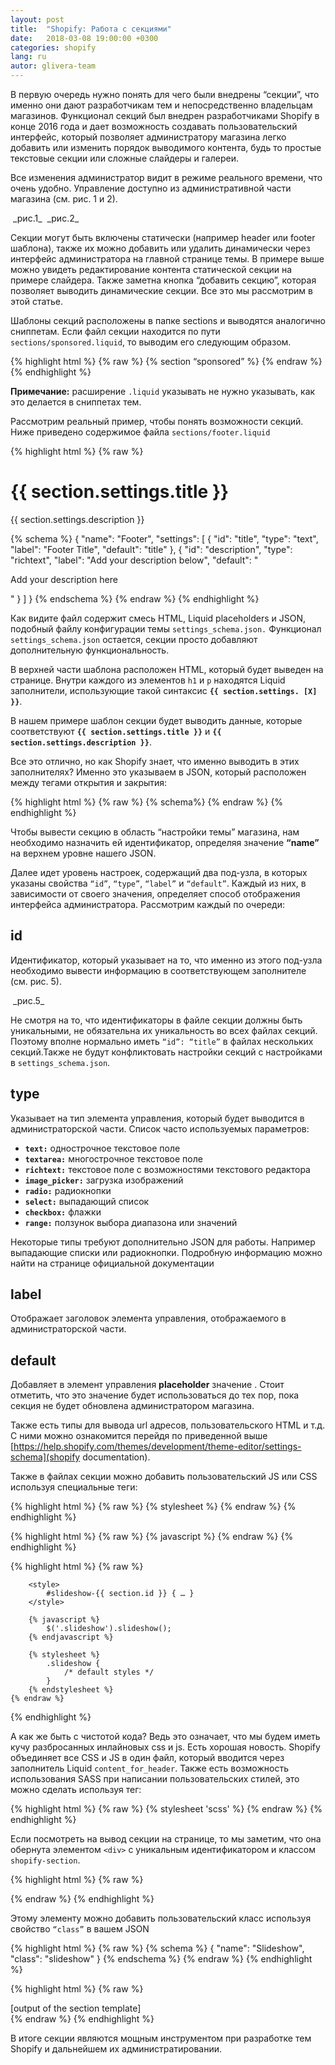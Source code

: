 ```yaml
---
layout: post
title:  "Shopify: Работа с секциями"
date:   2018-03-08 19:00:00 +0300
categories: shopify
lang: ru
autor: glivera-team
---
```


В первую очередь нужно понять для чего были внедрены “секции”, что именно они дают разработчикам тем и непосредственно владельцам магазинов. Функционал секций был внедрен разработчиками Shopify в конце 2016 года и дает возможность создавать пользовательский интерфейс, который позволяет администратору магазина легко добавить или изменить порядок выводимого контента, будь то простые текстовые секции или сложные слайдеры и галереи.

Все изменения администратор видит в режиме реального времени, что очень удобно. Управление доступно из административной части магазина (см. рис. 1 и 2).

<img alt="" src="../../../../i/sect1.jpg">
_рис.1_

<img alt="" src="../../../../i/sect2.jpg">
_рис.2_

Секции могут быть включены статически (например header или footer шаблона), также их можно добавить или удалить динамически через интерфейс администратора на главной странице темы. В примере выше можно увидеть редактирование контента статической секции на примере слайдера. Также заметна кнопка “добавить секцию”, которая позволяет выводить динамические секции. Все это мы рассмотрим в этой статье.

Шаблоны секций расположены в папке sections и выводятся аналогично сниппетам. Если файл секции находится по пути `sections/sponsored.liquid`, то выводим его следующим образом.

{% highlight html %}
	{% raw  %}
		{% section “sponsored” %}
	{% endraw %}
{% endhighlight %}

**Примечание:** расширение `.liquid` указывать не нужно указывать, как это делается в сниппетах тем.

Рассмотрим реальный пример, чтобы понять возможности секций. Ниже приведено содержимое файла `sections/footer.liquid`

{% highlight html %}
	{% raw  %}
		<h1>{{ section.settings.title }}</h1>
		<p>{{ section.settings.description }}</p>
		{% schema %}
			{
				"name": "Footer",
				"settings": [
					{
						"id": "title",
						"type": "text",
						"label": "Footer Title",
						"default": "title"
					},
					{
						"id": "description",
						"type": "richtext",
						"label": "Add your description below",
						"default": "<p>Add your description here</p>"
					}
				]
			}
		{% endschema %}
	{% endraw %}
{% endhighlight %}


Как видите файл содержит смесь HTML, Liquid placeholders и JSON, подобный файлу конфигурации темы `settings_schema.json.` Функционал `settings_schema.json` остается, секции просто добавляют дополнительную функциональность.

В верхней части шаблона расположен HTML, который будет выведен на странице. Внутри каждого из элементов `h1` и `p` находятся Liquid заполнители, использующие такой синтаксис **`{{ section.settings. [X] }}`**.

В нашем примере шаблон секции будет выводить данные, которые соответствуют **`{{ section.settings.title }}`** и **`{{ section.settings.description }}`**.

Все это отлично, но как Shopify знает, что именно выводить в этих заполнителях? Именно это указываем в JSON, который расположен между тегами открытия и закрытия:

{% highlight html %}
	{% raw  %}
		{% schema%}
	{% endraw %}
{% endhighlight %}

Чтобы вывести секцию в область “настройки темы” магазина, нам необходимо назначить ей идентификатор, определяя значение **“name”** на верхнем уровне нашего JSON.

Далее идет уровень настроек, содержащий два под-узла, в которых указаны свойства `“id”`, `“type”`, `“label”` и `“default”`. Каждый из них, в зависимости от своего значения, определяет способ отображения интерфейса администратора. Рассмотрим каждый по очереди:

## **id**

Идентификатор, который указывает на то, что именно из этого под-узла необходимо вывести информацию в соответствующем заполнителе (см. рис. 5).

<img alt="" src="../../../../i/sect5.jpg">
_рис.5_

Не смотря на то, что идентификаторы в файле секции должны быть уникальными, не обязательна их уникальность во всех файлах секций. Поэтому вполне нормально иметь  `“id”: “title”` в файлах нескольких секций.Также не будут конфликтовать настройки секций с настройками в `settings_schema.json`.

## **type**

Указывает на тип элемента управления, который будет выводится в администраторской части. Список часто используемых параметров:

* **`text:`** однострочное текстовое поле
* **`textarea:`** многострочное текстовое поле
* **`richtext:`** текстовое поле с возможностями текстового редактора
* **`image_picker:`** загрузка изображений
* **`radio:`** радиокнопки
* **`select:`** выпадающий список
* **`checkbox:`** флажки
* **`range:`** ползунок выбора диапазона или значений

Некоторые типы требуют дополнительно JSON для работы. Например выпадающие списки или радиокнопки. Подробную информацию можно найти на странице официальной документации

## **label**

Отображает заголовок элемента управления, отображаемого в администраторской части.

## **default**

Добавляет в элемент управления **placeholder** значение . Стоит отметить, что это значение будет использоваться до тех пор, пока секция не будет обновлена администратором магазина.

Также есть типы для вывода url адресов, пользовательского HTML и т.д. С ними можно ознакомится перейдя по приведенной выше [https://help.shopify.com/themes/development/theme-editor/settings-schema](shopify documentation).

Также в файлах секции можно добавить пользовательский JS или CSS используя специальные теги:

{% highlight html %}
	{% raw  %}
		{% stylesheet %}
	{% endraw %}
{% endhighlight %}

{% highlight html %}
	{% raw  %}
		{% javascript %}
	{% endraw %}
{% endhighlight %}


{% highlight html %}
	{% raw %}
		<div class="slideshow" id="slideshow-{{ section.id }}"></div>

		<style>
			#slideshow-{{ section.id }} { … }
		</style>

		{% javascript %}
			$('.slideshow').slideshow();
		{% endjavascript %}

		{% stylesheet %}
			.slideshow {
				/* default styles */
			}
		{% endstylesheet %}
	{% endraw %}
{% endhighlight %}

А как же быть с чистотой кода? Ведь это означает, что мы будем иметь кучу разбросанных инлайновых css и js. Есть хорошая новость. Shopify объединяет все CSS и JS в один файл, который вводится через заполнитель Liquid `content_for_header`. Также есть возможность использования SASS при написании пользовательских стилей, это можно сделать используя тег:

{% highlight html %}
	{% raw  %}
		{% stylesheet 'scss' %}
	{% endraw %}
{% endhighlight %}

Если посмотреть на вывод секции на странице, то мы заметим, что она обернута элементом `<div>` с уникальным идентификатором и классом `shopify-section`.

{% highlight html %}
	{% raw %}
		<div id="shopify-section-footer" class="shopify-section">
	{% endraw %}
{% endhighlight %}

Этому элементу можно добавить пользовательский класс используя свойство `“class”` в вашем JSON

{% highlight html %}
	{% raw %}
		{% schema %}
			{
				"name": "Slideshow",
				"class": "slideshow"
			}
		{% endschema %}
	{% endraw %}
{% endhighlight %}

{% highlight html %}
	{% raw %}
		<div id="shopify-section-[id]" class="shopify-section slideshow">
			[output of the section template]
		</div>
	{% endraw %}
{% endhighlight %}

В итоге секции являются мощным инструментом при разработке тем Shopify и дальнейшем их администратировании.
